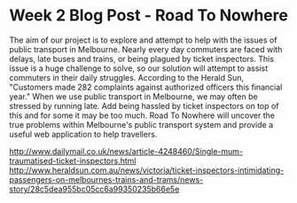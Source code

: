  
#    Week 2 Blog Post - Road To Nowhere
 
The aim of our project is to explore and attempt to help with the issues of public transport in Melbourne. 
Nearly every day commuters are faced with delays, late buses and trains, or being plagued by ticket inspectors. This issue is a huge challenge to solve, so our solution will attempt to assist commuters in their daily struggles.
According to the Herald Sun, "Customers made 282 complaints against authorized officers this financial year."
When we use public transport in Melbourne, we may often be stressed by running late. Add being hassled by ticket inspectors on top of this and for some it may be too much.
Road To Nowhere will uncover the true problems within Melbourne's public transport system and provide a useful web application to help travellers.

http://www.dailymail.co.uk/news/article-4248460/Single-mum-traumatised-ticket-inspectors.html
http://www.heraldsun.com.au/news/victoria/ticket-inspectors-intimidating-passengers-on-melbournes-trains-and-trams/news-story/28c5dea955bc05cc6a99350235b66e5e
